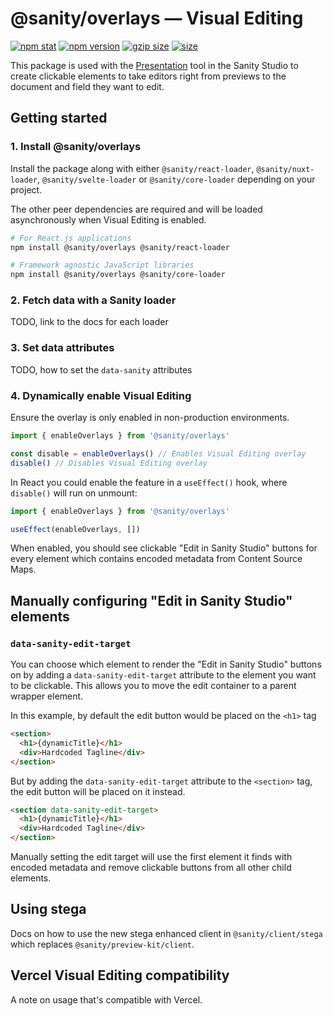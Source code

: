 # @sanity/overlays — Visual Editing

[![npm stat](https://img.shields.io/npm/dm/@sanity/overlays.svg?style=flat-square)](https://npm-stat.com/charts.html?package=@sanity/overlays)
[![npm version](https://img.shields.io/npm/v/@sanity/overlays.svg?style=flat-square)](https://www.npmjs.com/package/@sanity/overlays)
[![gzip size][gzip-badge]][bundlephobia]
[![size][size-badge]][bundlephobia]

This package is used with the [Presentation](https://www.sanity.io/docs/presentation) tool in the Sanity Studio to create clickable elements to take editors right from previews to the document and field they want to edit.

## Getting started

### 1. Install @sanity/overlays

Install the package along with either `@sanity/react-loader`, `@sanity/nuxt-loader`, `@sanity/svelte-loader` or `@sanity/core-loader` depending on your project.

The other peer dependencies are required and will be loaded asynchronously when Visual Editing is enabled.

```sh
# For React.js applications
npm install @sanity/overlays @sanity/react-loader
```

```sh
# Framework agnostic JavaScript libraries
npm install @sanity/overlays @sanity/core-loader
```

### 2. Fetch data with a Sanity loader

TODO, link to the docs for each loader

### 3. Set data attributes

TODO, how to set the `data-sanity` attributes

### 4. Dynamically enable Visual Editing

Ensure the overlay is only enabled in non-production environments.

```ts
import { enableOverlays } from '@sanity/overlays'

const disable = enableOverlays() // Enables Visual Editing overlay
disable() // Disables Visual Editing overlay
```

In React you could enable the feature in a `useEffect()` hook, where `disable()` will run on unmount:

```ts
import { enableOverlays } from '@sanity/overlays'

useEffect(enableOverlays, [])
```

When enabled, you should see clickable "Edit in Sanity Studio" buttons for every element which contains encoded metadata from Content Source Maps.

## Manually configuring "Edit in Sanity Studio" elements

### `data-sanity-edit-target`

You can choose which element to render the "Edit in Sanity Studio" buttons on by adding a `data-sanity-edit-target` attribute to the element you want to be clickable. This allows you to move the edit container to a parent wrapper element.

In this example, by default the edit button would be placed on the `<h1>` tag

```html
<section>
  <h1>{dynamicTitle}</h1>
  <div>Hardcoded Tagline</div>
</section>
```

But by adding the `data-sanity-edit-target` attribute to the `<section>` tag, the edit button will be placed on it instead.

```html
<section data-sanity-edit-target>
  <h1>{dynamicTitle}</h1>
  <div>Hardcoded Tagline</div>
</section>
```

Manually setting the edit target will use the first element it finds with encoded metadata and remove clickable buttons from all other child elements.

## Using stega

Docs on how to use the new stega enhanced client in `@sanity/client/stega` which replaces `@sanity/preview-kit/client`.

## Vercel Visual Editing compatibility

A note on usage that's compatible with Vercel.

[gzip-badge]: https://img.shields.io/bundlephobia/minzip/@sanity/overlays?label=gzip%20size&style=flat-square
[size-badge]: https://img.shields.io/bundlephobia/min/@sanity/overlays?label=size&style=flat-square
[bundlephobia]: https://bundlephobia.com/package/@sanity/overlays
